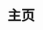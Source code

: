 ---
home: true
icon: home
title: 主页
heroImage: /logo.svg
bgImage: /assets/image/bg-6-light.svg
bgImageDark: /assets/image/bg-6-dark.svg
bgImageStyle:
  background-attachment: fixed
heroText: 学长笔记
tagline: 学长珍藏的 Java 学习笔记，涵盖了后端所需的基础知识，希望对你有所帮助！
actions:
  - text: 阅读 
    link: ./notes/
    type: primary

  # - text: 知识星球
  #   link: ./slides

highlights:
  - header: 技术栈
    # description: 
    image: /assets/image/blog.svg
    bgImage: /assets/image/bg-2-light.svg
    bgImageDark: /assets/image/bg-2-dark.svg
    bgImageStyle:
      background-repeat: repeat
      background-size: initial
    features:
      - title: Java
        icon: fa-brands fa-java
        details: Java基础
        link: ./notes/java/

      - title: 并发编程
        icon: fa-brands fa-threads
        details: Java并发编程
        link: ./notes/concurrent/

      - title: 数据库
        icon: fa-solid fa-database
        details: MySQL
        link: ./notes/mysql/

      - title: 缓存
        icon: fa-solid fa-server
        details: Redis
        link: ./notes/redis/
---